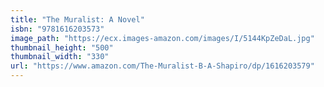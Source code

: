 ```yaml
---
title: "The Muralist: A Novel"
isbn: "9781616203573"
image_path: "https://ecx.images-amazon.com/images/I/5144KpZeDaL.jpg"
thumbnail_height: "500"
thumbnail_width: "330"
url: "https://www.amazon.com/The-Muralist-B-A-Shapiro/dp/1616203579"
---
```

